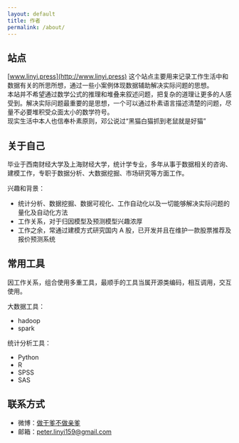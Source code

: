 ```yaml
---
layout: default
title: 作者
permalink: /about/
---
```


## 站点

[www.linyi.press](http://www.linyi.press) 这个站点主要用来记录工作生活中和数据有关的所思所想，通过一些小案例体现数据辅助解决实际问题的思想。
<br/>
本站并不希望通过数学公式的推理和堆叠来叙述问题，把复杂的道理让更多的人感受到。解决实际问题最重要的是思想，一个可以通过朴素语言描述清楚的问题，尽量不必要堆积受众面太小的数学符号。
<br/>
现实生活中本人也信奉朴素原则，邓公说过“黑猫白猫抓到老鼠就是好猫”
<br/>

## 关于自己

毕业于西南财经大学及上海财经大学，统计学专业，多年从事于数据相关的咨询、建模工作，专职于数据分析、大数据挖掘、市场研究等方面工作。

兴趣和背景：

- 统计分析、数据挖掘、数据可视化、工作自动化以及一切能够解决实际问题的量化及自动化方法
- 工作关系，对于归因模型及预测模型兴趣浓厚
- 工作之余，常通过建模方式研究国内 A 股，已开发并且在维护一款股票推荐及报价预测系统

## 常用工具

因工作关系，组合使用多重工具，最顺手的工具当属开源类编码，相互调用，交互使用。

大数据工具：

- hadoop
- spark

统计分析工具：

- Python
- R
- SPSS
- SAS

## 联系方式

- 微博：[做干爹不做亲爹](http://weibo.com/2100953575)
- 邮箱：[peter.linyi159@gmail.com](mailto:peter.linyi159@gmail.com)

<br>
